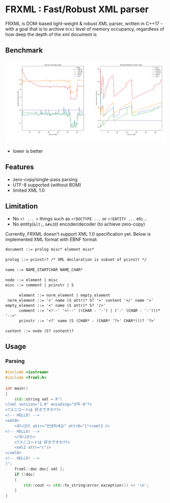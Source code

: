 # FRXML : Fast/Robust XML parser

FRXML is DOM-based light-weight & robust XML parser, written in C++17 - with a goal
that is to archive `O(n)` level of memory occupancy,
regardless of how deep the depth of the xml document is

## Benchmark

![benchmark](Figure_1.png)

* lower is better

## Features

- zero-copy/single-pass parsing
- UTF-8 supported (without BOM)
- limited XML 1.0

## Limitation

- No `<! ... >` things such as `<!DOCTYPE ...` or `<!ENTITY ...` etc...
- No entity(`&lt;`, `&#x20`) encoder/decoder (to achieve zero-copy)

Currently, FRXML doesn't support XML 1.0 specification yet.
Below is implemented XML format with EBNF format:

```ebnf
document ::= prolog misc* element misc*

prolog ::= pcinstr? /* XML declaration is subset of pcinstr */

name ::= NAME_STARTCHAR NAME_CHAR*

node ::= element | misc
misc ::= comment | pcinstr | S

      element ::= norm_element | empty_element
 norm_element ::= '<' name (S attr)* S? '>' content '</' name '>'
empty_element ::= '<' name (S attr)* S? '/>'
      comment ::= '<!--' '<!--' ((CHAR - '-') | ('-' (CHAR - '-')))* '-->'
      pcinstr ::= '<?' name (S (CHAR* - (CHAR* '?>' CHAR*)))? '?>'
      
content ::= node (S? content)?
```

## Usage

### Parsing

```c++
#include <iostream>
#include <frxml.h>

int main()
{
    std::string xml = R"(
<?xml version="1.0" encoding="UTF-8"?>
<?ユニコードは 好きですか??>
<!-- HELLO! -->
<xml0>
    <유니코드 attr="안녕하세요" attr0="1"><xml3 />
<!-- HELLO! -->
    </유니코드>
    <?ユニコードは 好きですか??>
    <xml2 attr="c"/>
</xml0>
<!-- HELLO! -->
)";
    frxml::doc doc{ xml };
    if (!doc)
    {
        std::cout << std::to_string(error.exception()) << '\n';
    }
}
```
